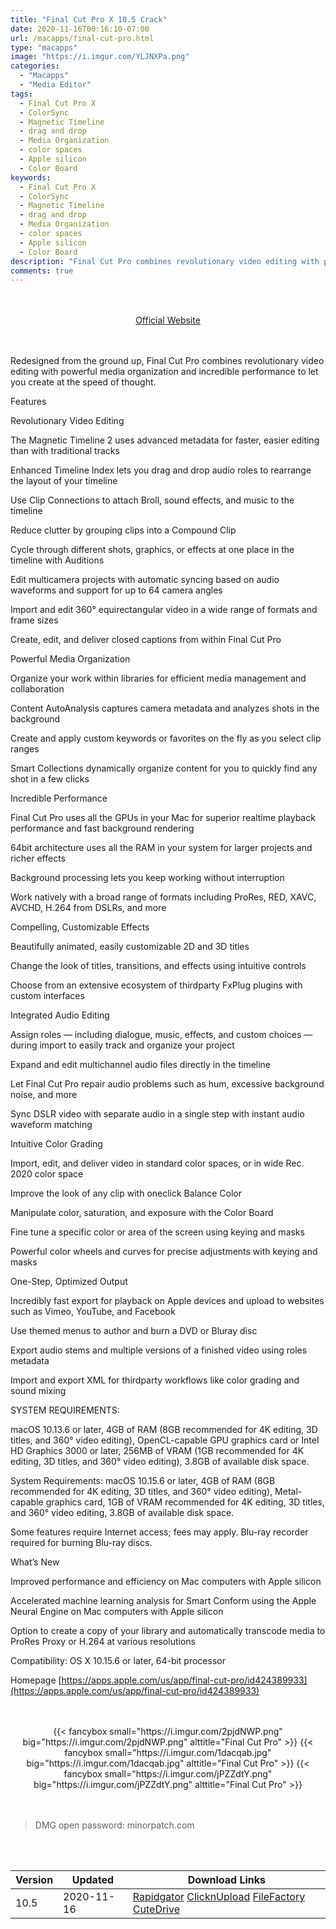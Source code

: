 ```yaml
---
title: "Final Cut Pro X 10.5 Crack"
date: 2020-11-16T00:16:10-07:00
url: /macapps/final-cut-pro.html
type: "macapps"
image: "https://i.imgur.com/YLJNXPa.png"
categories:
  - "Macapps"
  - "Media Editor"
tags:
  - Final Cut Pro X
  - ColorSync
  - Magnetic Timeline
  - drag and drop
  - Media Organization
  - color spaces
  - Apple silicon
  - Color Board
keywords:
  - Final Cut Pro X
  - ColorSync
  - Magnetic Timeline
  - drag and drop
  - Media Organization
  - color spaces
  - Apple silicon
  - Color Board
description: "Final Cut Pro combines revolutionary video editing with powerful media organization and incredible performance to let you create at the speed of thought"
comments: true
---
```


<br/>
<br/>
<center>
<a href="https://apps.apple.com/us/app/final-cut-pro/id424389933" target="blank"><div class="border border-blue-500 rounded-lg transition duration-500 
    ease-in-out w-48 text-lg text-blue-500 text-center hover:bg-blue-500 hover:text-white">
  Official Website 
</div></a>
</center>
<br/>
<br/>

Redesigned from the ground up, Final Cut Pro combines revolutionary video editing with powerful media organization and incredible performance to let you create at the speed of thought.

Features

Revolutionary Video Editing

The Magnetic Timeline 2 uses advanced metadata for faster, easier editing than with traditional tracks

Enhanced Timeline Index lets you drag and drop audio roles to rearrange the layout of your timeline

Use Clip Connections to attach Broll, sound effects, and music to the timeline

Reduce clutter by grouping clips into a Compound Clip

Cycle through different shots, graphics, or effects at one place in the timeline with Auditions

Edit multicamera projects with automatic syncing based on audio waveforms and support for up to 64 camera angles

Import and edit 360° equirectangular video in a wide range of formats and frame sizes

Create, edit, and deliver closed captions from within Final Cut Pro

Powerful Media Organization

Organize your work within libraries for efficient media management and collaboration

Content AutoAnalysis captures camera metadata and analyzes shots in the background

Create and apply custom keywords or favorites on the fly as you select clip ranges

Smart Collections dynamically organize content for you to quickly find any shot in a few clicks

Incredible Performance

Final Cut Pro uses all the GPUs in your Mac for superior realtime playback performance and fast background rendering

64bit architecture uses all the RAM in your system for larger projects and richer effects

Background processing lets you keep working without interruption

Work natively with a broad range of formats including ProRes, RED, XAVC, AVCHD, H.264 from DSLRs, and more

Compelling, Customizable Effects

Beautifully animated, easily customizable 2D and 3D titles

Change the look of titles, transitions, and effects using intuitive controls

Choose from an extensive ecosystem of thirdparty FxPlug plugins with custom interfaces

Integrated Audio Editing

Assign roles — including dialogue, music, effects, and custom choices — during import to easily track and organize your project

Expand and edit multichannel audio files directly in the timeline

Let Final Cut Pro repair audio problems such as hum, excessive background noise, and more

Sync DSLR video with separate audio in a single step with instant audio waveform matching

Intuitive Color Grading

Import, edit, and deliver video in standard color spaces, or in wide Rec. 2020 color space

Improve the look of any clip with oneclick Balance Color

Manipulate color, saturation, and exposure with the Color Board

Fine tune a specific color or area of the screen using keying and masks

Powerful color wheels and curves for precise adjustments with keying and masks

One-Step, Optimized Output

Incredibly fast export for playback on Apple devices and upload to websites such as Vimeo, YouTube, and Facebook

Use themed menus to author and burn a DVD or Bluray disc

Export audio stems and multiple versions of a finished video using roles metadata

Import and export XML for thirdparty workflows like color grading and sound mixing

SYSTEM REQUIREMENTS:

macOS 10.13.6 or later, 4GB of RAM (8GB recommended for 4K editing, 3D titles, and 360° video editing), OpenCL-capable GPU graphics card or Intel HD Graphics 3000 or later, 256MB of VRAM (1GB recommended for 4K editing, 3D titles, and 360° video editing), 3.8GB of available disk space.


System Requirements: macOS 10.15.6 or later, 4GB of RAM (8GB recommended for 4K editing, 3D titles, and 360° video editing), Metal-capable graphics card, 1GB of VRAM recommended for 4K editing, 3D titles, and 360° video editing, 3.8GB of available disk space.

Some features require Internet access; fees may apply. Blu-ray recorder required for burning Blu-ray discs.

What’s New

Improved performance and efficiency on Mac computers with Apple silicon

Accelerated machine learning analysis for Smart Conform using the Apple Neural Engine on Mac computers with Apple silicon

Option to create a copy of your library and automatically transcode media to ProRes Proxy or H.264 at various resolutions

Compatibility: OS X 10.15.6 or later, 64-bit processor

Homepage [https://apps.apple.com/us/app/final-cut-pro/id424389933](https://apps.apple.com/us/app/final-cut-pro/id424389933)

<script async src="https://pagead2.googlesyndication.com/pagead/js/adsbygoogle.js"></script>
<ins class="adsbygoogle"
     style="display:block; text-align:center;"
     data-ad-layout="in-article"
     data-ad-format="fluid"
     data-ad-client="ca-pub-8746275014476192"
     data-ad-slot="5144997159"></ins>
<script>
     (adsbygoogle = window.adsbygoogle || []).push({});
</script>
<br/>
<br/>


<center>
<div class="w-full grid grid-cols-3 flex gap-2">
{{< fancybox small="https://i.imgur.com/2pjdNWP.png" big="https://i.imgur.com/2pjdNWP.png" alttitle="Final Cut Pro" >}}
{{< fancybox small="https://i.imgur.com/1dacqab.jpg" big="https://i.imgur.com/1dacqab.jpg" alttitle="Final Cut Pro" >}}
{{< fancybox small="https://i.imgur.com/jPZZdtY.png" big="https://i.imgur.com/jPZZdtY.png" alttitle="Final Cut Pro" >}}
</div>
</center>

<br/>
<br/>


> DMG open password: minorpatch.com

<br/>
<br/>
<div id="history_version" class="history_version">

| Version | Updated | Download Links |
| ---- | ---- | ---- |
| 10.5 | 2020-11-16 | [Rapidgator](https://ouo.io/p44JfJ)   [ClicknUpload](https://ouo.io/1XJC37)   [FileFactory]()   [CuteDrive]() |

</div>
